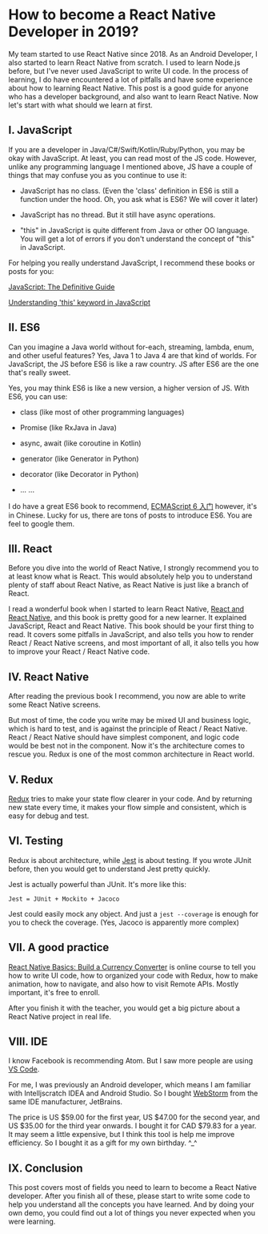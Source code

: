 # How to become a React Native Developer in 2019?

My team started to use React Native since 2018. As an Android Developer, I also started to learn React Native from scratch. I used to learn Node.js before, but I've never used JavaScript to write UI code. In the process of learning, I do have encountered a lot of pitfalls and have some experience about how to learning React Native. This post is a good guide for anyone who has a developer background, and also want to learn React Native. Now let's start with what should we learn at first.

## I. JavaScript
If you are a developer in Java/C#/Swift/Kotlin/Ruby/Python, you may be okay with JavaScript. At least, you can read most of the JS code. However, unlike any programming language I mentioned above, JS have a couple of things that may confuse you as you continue to use it:

* JavaScript has no class. (Even the 'class' definition in ES6 is still a function under the hood. Oh, you ask what is ES6? We will cover it later)

* JavaScript has no thread.  But it still have async operations.

* "this" in JavaScript is quite different from Java or other OO language. You will get a lot of errors if you don't understand the concept of "this" in JavaScript.

For helping you really understand JavaScript, I recommend these books or posts for you: 

[JavaScript: The Definitive Guide](https://www.amazon.ca/JavaScript-Definitive-Guide-Activate-Pages/dp/0596805527)

[Understanding 'this' keyword in JavaScript](https://medium.com/quick-code/understanding-the-this-keyword-in-javascript-cb76d4c7c5e8)

## II. ES6
Can you imagine a Java world without for-each, streaming, lambda, enum, and other useful features? Yes, Java 1 to Java 4 are that kind of worlds. For JavaScript, the JS before ES6 is like a raw country. JS after ES6 are the one that's really sweet.

Yes, you may think ES6 is like a new version, a higher version of JS. With ES6, you can use:

* class (like most of other programming languages)

* Promise (like RxJava in Java)

* async, await (like coroutine in Kotlin)

* generator (like Generator in Python)

* decorator (like Decorator in Python)

* ... ... 


I do have a great ES6 book to recommend, [ECMAScript 6 入门](http://es6.ruanyifeng.com/) however, it's in Chinese. Lucky for us, there are tons of posts to introduce ES6. You are feel to google them.

## III. React 
Before you dive into the world of React Native, I strongly recommend you to at least know what is React. This would absolutely help you to understand plenty of staff about React Native, as React Native is just like a branch of React. 

I read a wonderful book when I started to learn React Native, [React and React Native](https://www.packtpub.com/application-development/react-and-react-native-second-edition), and this book is pretty good for a new learner. It explained JavaScript, React and React Native. This book should be your first thing to read. It covers some pitfalls in JavaScript, and also tells you how to render React / React Native screens, and most important of all, it also tells you how to improve your React / React Native code.


## IV. React Native
After reading the previous book I recommend, you now are able to write some React Native screens. 

But most of time, the code you write may be mixed UI and business logic, which is hard to test, and is against the principle of React / React Native. React / React Native should have simplest component, and logic code would be best not in the component.  Now it's the architecture comes to rescue you. Redux is one of the most common architecture in React world.

## V. Redux
[Redux](https://redux.js.org/introduction/getting-started) tries to make your state flow clearer in your code. And by returning new state every time, it makes your flow simple and consistent, which is easy for debug and test.


## VI. Testing
Redux is about architecture, while [Jest](https://jestjs.io/docs/en/getting-started) is about testing. If you wrote JUnit before, then you would get to understand Jest pretty quickly. 

Jest is actually powerful than JUnit. It's more like this: 

`Jest = JUnit + Mockito + Jacoco`

Jest could easily mock any object. And just a `jest --coverage` is enough for you to check the coverage. (Yes, Jacoco is apparently more complex)

## VII. A good practice
[React Native Basics: Build a Currency Converter](https://learn.handlebarlabs.com/p/react-native-basics-build-a-currency-converter) is online course to tell you how to write UI code, how to organized your code with Redux, how to make animation, how to navigate, and also how to visit Remote APIs. Mostly important, it's free to enroll. 

After you finish it with the teacher, you would get a big picture about a React Native project in real life.

## VIII. IDE
I know Facebook is recommending Atom. But I saw more people are using [VS Code](https://code.visualstudio.com/).

For me, I was previously an Android developer, which means I am familiar with Intelljscratch IDEA and Android Studio. So I bought [WebStorm](https://www.jetbrains.com/webstorm/) from the same IDE manufacturer, JetBrains.

The price is US $59.00 for the first year, US $47.00 for the second year, and US $35.00 for the third year onwards. I bought it for CAD $79.83 for a year. It may seem a little expensive, but I think this tool is help me improve efficiency. So I bought it as a gift for my own birthday. ^_^


## IX. Conclusion

This post covers most of fields you need to learn to become a React Native developer. After you finish all of these, please start to write some code to help you understand all the concepts you have learned. And by doing your own demo, you could find out a lot of things you never expected when you were learning.




